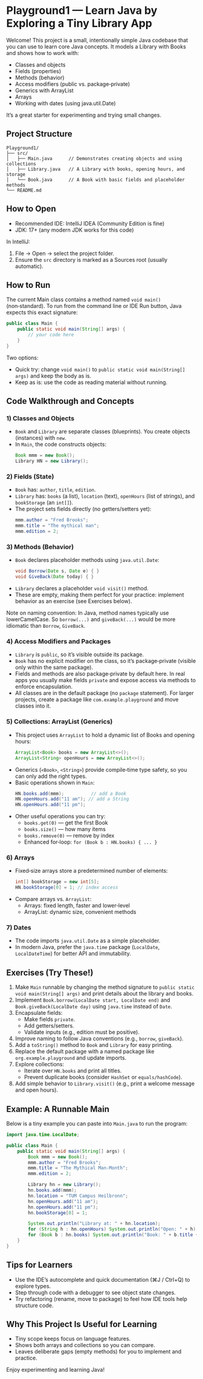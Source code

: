 # Playground1 — Learn Java by Exploring a Tiny Library App

Welcome! This project is a small, intentionally simple Java codebase that you can use to learn core Java concepts. It models a Library with Books and shows how to work with:

- Classes and objects
- Fields (properties)
- Methods (behavior)
- Access modifiers (public vs. package‑private)
- Generics with ArrayList
- Arrays
- Working with dates (using java.util.Date)

It’s a great starter for experimenting and trying small changes.


## Project Structure
```
Playground1/
├── src/
│   ├── Main.java      // Demonstrates creating objects and using collections
│   ├── Library.java   // A Library with books, opening hours, and storage
│   └── Book.java      // A Book with basic fields and placeholder methods
└── README.md
```


## How to Open
- Recommended IDE: IntelliJ IDEA (Community Edition is fine)
- JDK: 17+ (any modern JDK works for this code)

In IntelliJ:
1. File → Open → select the project folder.
2. Ensure the `src` directory is marked as a Sources root (usually automatic).


## How to Run
The current Main class contains a method named `void main()` (non‑standard). To run from the command line or IDE Run button, Java expects this exact signature:

```java
public class Main {
    public static void main(String[] args) {
        // your code here
    }
}
```

Two options:
- Quick try: change `void main()` to `public static void main(String[] args)` and keep the body as is.
- Keep as is: use the code as reading material without running.


## Code Walkthrough and Concepts

### 1) Classes and Objects
- `Book` and `Library` are separate classes (blueprints). You create objects (instances) with `new`.
- In `Main`, the code constructs objects:
  ```java
  Book mmm = new Book();
  Library HN = new Library();
  ```

### 2) Fields (State)
- `Book` has: `author`, `title`, `edition`.
- `Library` has: `books` (a list), `location` (text), `openHours` (list of strings), and `bookStorage` (an `int[]`).
- The project sets fields directly (no getters/setters yet):
  ```java
  mmm.author = "Fred Brooks";
  mmm.title = "The mythical man";
  mmm.edition = 2;
  ```

### 3) Methods (Behavior)
- `Book` declares placeholder methods using `java.util.Date`:
  ```java
  void Borrow(Date s, Date e) { }
  void GiveBack(Date today) { }
  ```
- `Library` declares a placeholder `void visit()` method.
- These are empty, making them perfect for your practice: implement behavior as an exercise (see Exercises below).

Note on naming convention: In Java, method names typically use lowerCamelCase. So `borrow(...)` and `giveBack(...)` would be more idiomatic than `Borrow`, `GiveBack`.

### 4) Access Modifiers and Packages
- `Library` is `public`, so it’s visible outside its package.
- `Book` has no explicit modifier on the class, so it’s package‑private (visible only within the same package).
- Fields and methods are also package‑private by default here. In real apps you usually make fields `private` and expose access via methods to enforce encapsulation.
- All classes are in the default package (no `package` statement). For larger projects, create a package like `com.example.playground` and move classes into it.

### 5) Collections: ArrayList (Generics)
- This project uses `ArrayList` to hold a dynamic list of Books and opening hours:
  ```java
  ArrayList<Book> books = new ArrayList<>();
  ArrayList<String> openHours = new ArrayList<>();
  ```
- Generics (`<Book>`, `<String>`) provide compile‑time type safety, so you can only add the right types.
- Basic operations shown in `Main`:
  ```java
  HN.books.add(mmm);          // add a Book
  HN.openHours.add("11 am"); // add a String
  HN.openHours.add("11 pm");
  ```
- Other useful operations you can try:
  - `books.get(0)` — get the first Book
  - `books.size()` — how many items
  - `books.remove(0)` — remove by index
  - Enhanced for‑loop: `for (Book b : HN.books) { ... }`

### 6) Arrays
- Fixed‑size arrays store a predetermined number of elements:
  ```java
  int[] bookStorage = new int[5];
  HN.bookStorage[0] = 1; // index access
  ```
- Compare arrays vs. `ArrayList`:
  - Arrays: fixed length, faster and lower‑level
  - ArrayList: dynamic size, convenient methods

### 7) Dates
- The code imports `java.util.Date` as a simple placeholder.
- In modern Java, prefer the `java.time` package (`LocalDate`, `LocalDateTime`) for better API and immutability.


## Exercises (Try These!)
1. Make `Main` runnable by changing the method signature to `public static void main(String[] args)` and print details about the library and books.
2. Implement `Book.borrow(LocalDate start, LocalDate end)` and `Book.giveBack(LocalDate day)` using `java.time` instead of `Date`.
3. Encapsulate fields:
   - Make fields `private`.
   - Add getters/setters.
   - Validate inputs (e.g., edition must be positive).
4. Improve naming to follow Java conventions (e.g., `borrow`, `giveBack`).
5. Add a `toString()` method to `Book` and `Library` for easy printing.
6. Replace the default package with a named package like `org.example.playground` and update imports.
7. Explore collections:
   - Iterate over `HN.books` and print all titles.
   - Prevent duplicate books (consider `HashSet` or `equals/hashCode`).
8. Add simple behavior to `Library.visit()` (e.g., print a welcome message and open hours).


## Example: A Runnable Main
Below is a tiny example you can paste into `Main.java` to run the program:

```java
import java.time.LocalDate;

public class Main {
    public static void main(String[] args) {
        Book mmm = new Book();
        mmm.author = "Fred Brooks";
        mmm.title = "The Mythical Man-Month";
        mmm.edition = 2;

        Library hn = new Library();
        hn.books.add(mmm);
        hn.location = "TUM Campus Heilbronn";
        hn.openHours.add("11 am");
        hn.openHours.add("11 pm");
        hn.bookStorage[0] = 1;

        System.out.println("Library at: " + hn.location);
        for (String h : hn.openHours) System.out.println("Open: " + h);
        for (Book b : hn.books) System.out.println("Book: " + b.title + " by " + b.author);
    }
}
```


## Tips for Learners
- Use the IDE’s autocomplete and quick documentation (⌘J / Ctrl+Q) to explore types.
- Step through code with a debugger to see object state changes.
- Try refactoring (rename, move to package) to feel how IDE tools help structure code.


## Why This Project Is Useful for Learning
- Tiny scope keeps focus on language features.
- Shows both arrays and collections so you can compare.
- Leaves deliberate gaps (empty methods) for you to implement and practice.

Enjoy experimenting and learning Java!